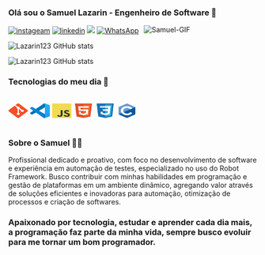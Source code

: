### Olá sou o Samuel Lazarin - Engenheiro de Software 🤖 ### 

<img align="right" alt="Samuel-GIF"  height="230" width="230"  src="https://media.giphy.com/media/jBOOXxSJfG8kqMxT11/giphy.gif?cid=ecf05e471b8ch9dww0uyovu5n7r11hpqdir5tinx6iz8m25h&ep=v1_gifs_related&rid=giphy.gif&ct=g">

[![instageam](https://img.shields.io/badge/Instagram-E4405F?style=for-the-badge&logo=instagram&logoColor=white)](https://www.instagram.com/sam_lazarin/)
[![linkedin](https://img.shields.io/badge/LinkedIn-0077B5?style=for-the-badge&logo=linkedin&logoColor=white)](https://www.linkedin.com/in/samuel-lazarin-132b4124a/)
<a href = "mailto:samuel.lazarin12@gmail.com"><img src="https://img.shields.io/badge/-Gmail-%23333?style=for-the-badge&logo=gmail&logoColor=white" target="_blank"></a>
[![WhatsApp](https://img.shields.io/badge/WhatsApp-25D366?style=for-the-badge&logo=whatsapp&logoColor=white)](https://wa.me/5511946701625)

![Lazarin123 GitHub stats](https://github-readme-stats.vercel.app/api?username=Lazarin123&theme=blue-green)

![Lazarin123 GitHub stats](https://github-readme-stats.vercel.app/api/top-langs/?username=Lazarin123&theme=blue-green)

### Tecnologias do meu dia 🤖

<div style="display: inline_block"><br/>
  <img align="center" alt="Samuel-Git" height="30" width="40" src="https://raw.githubusercontent.com/devicons/devicon/master/icons/git/git-original.svg">
  <img align="center" alt="Samuel-Vs Code" height="30" width="40" src="https://raw.githubusercontent.com/devicons/devicon/master/icons/vscode/vscode-original.svg">
  <img align="center" alt="Samuel-JavaScript" height="30" width="40" src="https://raw.githubusercontent.com/devicons/devicon/master/icons/javascript/javascript-original.svg">
  <img align="center" alt="Samuel-HTML" height="30" width="40" src="https://raw.githubusercontent.com/devicons/devicon/master/icons/html5/html5-original.svg">
  <img align="center" alt="Samuel-CSS" height="30" width="40" src="https://raw.githubusercontent.com/devicons/devicon/master/icons/css3/css3-original.svg">
  <img align="center" alt="Samuel-C" height="30" width="40" src="https://raw.githubusercontent.com/devicons/devicon/master/icons/c/c-original.svg">
</div> </br>

### Sobre o Samuel 🧑‍💻
Profissional dedicado e proativo, com foco no desenvolvimento de software e experiência em automação de testes, especializado no uso do Robot Framework. Busco contribuir com minhas habilidades em programação e gestão de plataformas em um ambiente dinâmico, agregando valor através de soluções eficientes e inovadoras para automação, otimização de processos e criação de softwares.

### Apaixonado por tecnologia, estudar e aprender cada dia mais, a programação faz parte da minha vida, sempre busco evoluir para me tornar um bom programador.
